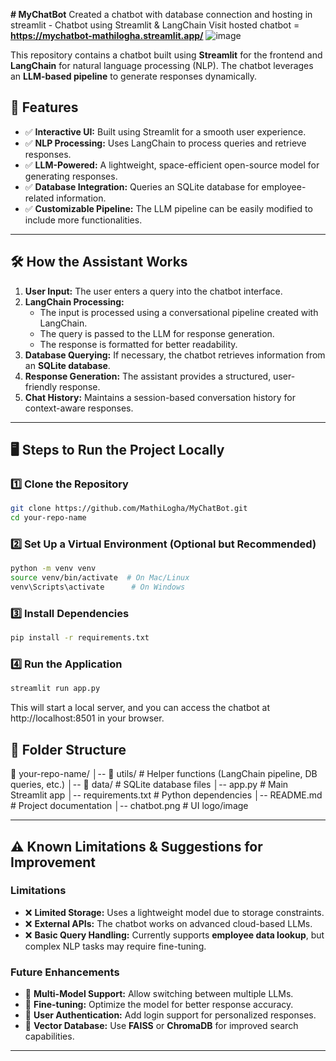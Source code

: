 **# MyChatBot**
Created a chatbot with database connection and hosting in streamlit - Chatbot using Streamlit & LangChain
Visit hosted chatbot = **https://mychatbot-mathilogha.streamlit.app/**
![image](https://github.com/user-attachments/assets/1d79938b-733e-4480-b376-413e3a1cd712)

This repository contains a chatbot built using **Streamlit** for the frontend and **LangChain** for natural language processing (NLP). The chatbot leverages an **LLM-based pipeline** to generate responses dynamically.  

## **🚀 Features**  
- ✅ **Interactive UI:** Built using Streamlit for a smooth user experience.  
- ✅ **NLP Processing:** Uses LangChain to process queries and retrieve responses.  
- ✅ **LLM-Powered:** A lightweight, space-efficient open-source model for generating responses.  
- ✅ **Database Integration:** Queries an SQLite database for employee-related information.  
- ✅ **Customizable Pipeline:** The LLM pipeline can be easily modified to include more functionalities.  

---

## **🛠️ How the Assistant Works**  
1. **User Input:** The user enters a query into the chatbot interface.  
2. **LangChain Processing:**  
   - The input is processed using a conversational pipeline created with LangChain.  
   - The query is passed to the LLM for response generation.  
   - The response is formatted for better readability.  
3. **Database Querying:** If necessary, the chatbot retrieves information from an **SQLite database**.  
4. **Response Generation:** The assistant provides a structured, user-friendly response.  
5. **Chat History:** Maintains a session-based conversation history for context-aware responses.  

---

## **🖥️ Steps to Run the Project Locally**  

### **1️⃣ Clone the Repository**  
```bash
git clone https://github.com/MathiLogha/MyChatBot.git
cd your-repo-name
```
### **2️⃣ Set Up a Virtual Environment (Optional but Recommended)**  
```bash
python -m venv venv
source venv/bin/activate  # On Mac/Linux
venv\Scripts\activate      # On Windows
```
### **3️⃣ Install Dependencies**  
```bash
pip install -r requirements.txt
```
### **4️⃣ Run the Application**  
```bash
streamlit run app.py
```
This will start a local server, and you can access the chatbot at http://localhost:8501 in your browser.
## **📌 Folder Structure**  
📂 your-repo-name/
│-- 📂 utils/            # Helper functions (LangChain pipeline, DB queries, etc.)
│-- 📂 data/             # SQLite database files
│-- app.py               # Main Streamlit app
│-- requirements.txt     # Python dependencies
│-- README.md            # Project documentation
│-- chatbot.png          # UI logo/image

---

## **⚠️ Known Limitations & Suggestions for Improvement**  

### **Limitations**  
- ❌ **Limited Storage:** Uses a lightweight model due to storage constraints.  
- ❌ **External APIs:** The chatbot works on advanced cloud-based LLMs.  
- ❌ **Basic Query Handling:** Currently supports **employee data lookup**, but complex NLP tasks may require fine-tuning.  

### **Future Enhancements**  
- 🚀 **Multi-Model Support:** Allow switching between multiple LLMs.  
- 🚀 **Fine-tuning:** Optimize the model for better response accuracy.  
- 🚀 **User Authentication:** Add login support for personalized responses.  
- 🚀 **Vector Database:** Use **FAISS** or **ChromaDB** for improved search capabilities.  

---
